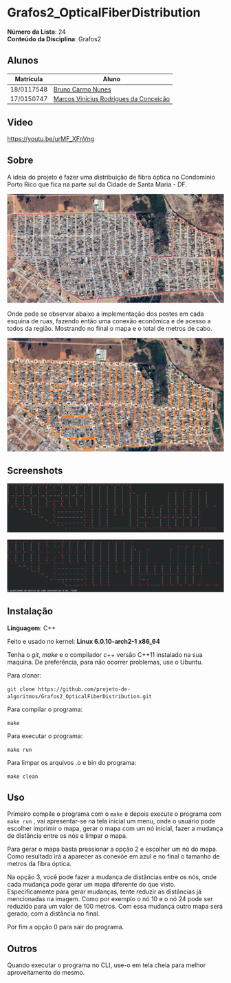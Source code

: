 # Grafos2_OpticalFiberDistribution

**Número da Lista**: 24<br>
**Conteúdo da Disciplina**: Grafos2<br>

## Alunos
|Matrícula | Aluno |
| -- | -- |
| 18/0117548  |  [Bruno Carmo Nunes](https://github.com/brunocmo) |
| 17/0150747  |  [Marcos Vinícius Rodrigues da Conceição](https://github.com/marcos-mv) |
## Video

https://youtu.be/urMF_XFnVng

## Sobre
A ideia do projeto é fazer uma distribuição de fibra óptica no Condomínio Porto Rico que fica na parte sul da Cidade de Santa Maria - DF.

![portoRicoDelinear](docs/portoRicoDelinear.jpg)

Onde pode se observar abaixo a implementação dos postes em cada esquina de ruas, fazendo então uma conexão econômica e de acesso a todos da região.
Mostrando no final o mapa e o total de metros de cabo.

![portoRicoDF](docs/portoRicoDF.png)

## Screenshots

![mapaConsole](docs/mapaConsole.png)

![mapaConsolePrint](docs/mapaConsolePrint.png)

## Instalação
**Linguagem**: C++<br>

Feito e usado no kernel: **Linux 6.0.10-arch2-1 x86_64**

Tenha o *git*, *make* e o compilador *c++* versão C++11 instalado na sua maquina.
De preferência, para não ocorrer problemas, use o Ubuntu.

Para clonar:

`git clone https://github.com/projeto-de-algoritmos/Grafos2_OpticalFiberDistribution.git`

Para compilar o programa:

`make`

Para executar o programa:

`make run`

Para limpar os arquivos .o e bin do programa:

`make clean`

## Uso
Primeiro compile o programa com o `make` e depois execute o programa com `make run` , vai apresentar-se na tela inicial um menu, onde o usuário pode escolher imprimir o mapa, gerar o mapa com um nó inicial, fazer a mudança de distância entre os nós e limpar o mapa.

Para gerar o mapa basta pressionar a opção 2 e escolher um nó do mapa. Como resultado irá a aparecer as conexõe em azul e no final o tamanho de metros da fibra óptica.

Na opção 3, você pode fazer a mudança de distâncias entre os nós, onde cada mudança pode gerar um mapa diferente do que visto. Especificamente para gerar mudanças, tente reduzir as distâncias já mencionadas na imagem. Como por exemplo o nó 10 e o nó 24 pode ser reduzido para um valor de 100 metros. Com essa mudança outro mapa será gerado, com a distância no final.

Por fim a opção 0 para sair do programa.

## Outros
Quando executar o programa no CLI, use-o em tela cheia para melhor aproveitamento do mesmo.
